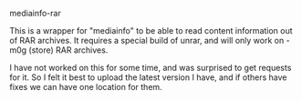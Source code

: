 
mediainfo-rar

This is a wrapper for "mediainfo" to be able to read content
information out of RAR archives. It requires a special build of
unrar, and will only work on -m0g (store) RAR archives.

I have not worked on this for some time, and was surprised to
get requests for it. So I felt it best to upload the latest
version I have, and if others have fixes we can have one
location for them.

